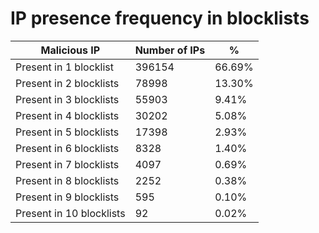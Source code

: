 # IP presence frequency in blocklists
| Malicious IP | Number of IPs | % |
|----|----|----|
| Present in 1 blocklist | 396154 | 66.69% |
| Present in 2 blocklists | 78998 | 13.30% |
| Present in 3 blocklists | 55903 | 9.41% |
| Present in 4 blocklists | 30202 | 5.08% |
| Present in 5 blocklists | 17398 | 2.93% |
| Present in 6 blocklists | 8328 | 1.40% |
| Present in 7 blocklists | 4097 | 0.69% |
| Present in 8 blocklists | 2252 | 0.38% |
| Present in 9 blocklists | 595 | 0.10% |
| Present in 10 blocklists | 92 | 0.02% |
